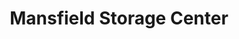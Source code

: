 ---
title: "Mansfield Storage Center"
url: /mansfield/mansfield-storage-center/
shop: storage rental
---